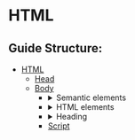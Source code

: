 # HTML

## Guide Structure:

* [HTML](#html)
   * [Head](Head.md)
   * [Body](Body.md)
      *  <details>
            <summary>Semantic elements</summary>
            <ul>
               <li><a href="Body.md#navigation">nav</a> </li>
               <li><a href="Body.md#header">header</a></li>
               <li><a href="Body.md#form">form</a></li>
               <li><a href="Body.md#footer">footer</a></li>
               <li><a href="Body.md#main">main</a></li>
            </ul>
         </details>
      *  <details>
            <summary>HTML elements</summary>
            <ul>
               <li><a href="Body.md#a">a</a></li>
               <li><a href="Body.md#br">br</a></li>
               <li><a href="Body.md#button">button</a></li>
               <li><a href="Body.md#div">div</a></li>
               <li><a href="Body.md#hr">hr</a></li>
               <li><a href="Body.md#img">img</a></li>
               <li><a href="Body.md#input">input</a></li>
               <li><a href="Body.md#label">label</a></li>
               <li><a href="Body.md#p">p</a></li>
               <li><a href="Body.md#table">table</a></li>
               <li><a href="Body.md#ul">ul</a> or <a href="#ol">ol</a></li>
               <li><a href="Body.md#video">video</a></li>
            </ul>
         </details>
      *  <details>
            <summary>Heading</summary>
            <ul>
               <li><a href="Body.md#h1">h1</a> </li>
               <li><a href="Body.md#h2">h2</a></li>
               <li><a href="Body.md#h3">h3</a></li>
               <li><a href="Body.md#h4">h4</a></li>
               <li><a href="Body.md#h5">h5</a></li>
            </ul>
         </details>
      * [Script](Script.md)
